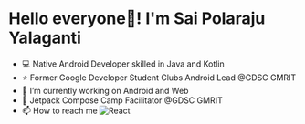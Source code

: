 # Hello everyone👋! I'm Sai Polaraju Yalaganti
- 💻 Native Android Developer skilled in Java and Kotlin
- ⭐ Former Google Developer Student Clubs Android Lead @GDSC GMRIT
- 🌱 I’m currently working on Android and Web
- 💞️ Jetpack Compose Camp Facilitator @GDSC GMRIT
- 📫 How to reach me <img alt="React" src="https://img.shields.io/badge/react-%2320232a.svg?style=for-the-badge&logo=react&logoColor=%2361DAFB"/>

<!---
polaraju1005/polaraju1005 is a ✨ special ✨ repository because its `README.md` (this file) appears on your GitHub profile.
You can click the Preview link to take a look at your changes.
--->
